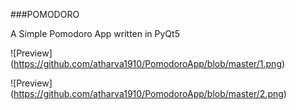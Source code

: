 ###POMODORO

A Simple Pomodoro App written in PyQt5 


![Preview] (https://github.com/atharva1910/PomodoroApp/blob/master/1.png)


![Preview] (https://github.com/atharva1910/PomodoroApp/blob/master/2.png)




